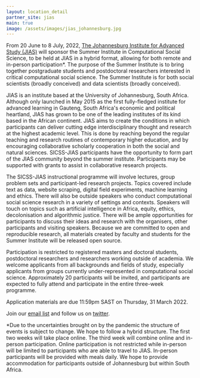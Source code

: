 ```yaml
---
layout: location_detail
partner_site: jias
main: true
image: /assets/images/jias_johannesburg.jpg
---
```


From 20 June to 8 July, 2022, [The Johannesburg Institute for Advanced Study (JIAS)](https://jias.joburg/) will sponsor the Summer Institute in Computational Social Science, to be held at JIAS in a hybrid format, allowing for both remote and in-person participation*. The purpose of the Summer Institute is to bring together postgraduate students and postdoctoral researchers interested in critical computational social science. The Summer Institute is for both social scientists (broadly conceived) and data scientists (broadly conceived).

JIAS is an institute based at the University of Johannesburg, South Africa. Although only launched in May 2015 as the first fully-fledged institute for advanced learning in Gauteng, South Africa's economic and political heartland, JIAS has grown to be one of the leading institutes of its kind based in the African continent. JIAS aims to create the conditions in which participants can deliver cutting edge interdisciplinary thought and research at the highest academic level. This is done by reaching beyond the regular teaching and research routines of contemporary higher education, and by encouraging collaborative scholarly cooperation in both the social and natural sciences. SICSS-JIAS participants have the opportunity to form part of the JIAS community beyond the summer institute. Participants may be supported with grants to assist in collaborative research projects. 

The SICSS-JIAS instructional programme will involve lectures, group problem sets and participant-led research projects. Topics covered include text as data, website scraping, digital field experiments, machine learning and ethics. There will also be outside speakers who conduct computational social science research in a variety of settings and contexts. Speakers will touch on topics such as artificial intelligence in Africa, equity, ethics, decolonisation and algorithmic justice. There will be ample opportunities for participants to discuss their ideas and research with the organisers, other participants and visiting speakers. Because we are committed to open and reproducible research, all materials created by faculty and students for the Summer Institute will be released open source.

Participation is restricted to registered masters and doctoral students, postdoctoral researchers and researchers working outside of academia. We welcome applicants from all backgrounds and fields of study, especially applicants from groups currently under-represented in computational social science. Approximately 20 participants will be invited, and participants are expected to fully attend and participate in the entire three-week programme.

Application materials are due 11:59pm SAST on Thursday, 31 March 2022.

Join our [email list](https://docs.google.com/forms/d/e/1FAIpQLScjZFlnGEBKvI8chmG1b69T-sARBqe_3ctAwzyG6NCEe62sVg/viewform?usp=sf_link) and follow us on [twitter](https://twitter.com/sicss_jias).

*Due to the uncertainties brought on by the pandemic the structure of events is subject to change. We hope to follow a hybrid structure. The first two weeks will take place online. The third week will combine online and in-person participation. Online participation is not restricted while in-person will be limited to participants who are able to travel to JIAS. In-person participants will be provided with meals daily. We hope to provide accommodation for participants outside of Johannesburg but within South Africa. 
